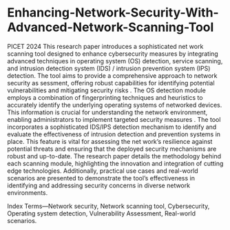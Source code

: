 # Enhancing-Network-Security-With-Advanced-Network-Scanning-Tool
PICET 2024
This research paper introduces a sophisticated net
work scanning tool designed to enhance cybersecurity measures
 by integrating advanced techniques in operating system (OS)
 detection, service scanning, and intrusion detection system (IDS)
 / intrusion prevention system (IPS) detection. The tool aims
 to provide a comprehensive approach to network security as
sessment, offering robust capabilities for identifying potential
 vulnerabilities and mitigating security risks . The OS detection
 module employs a combination of fingerprinting techniques
 and heuristics to accurately identify the underlying operating
 systems of networked devices. This information is crucial for
 understanding the network environment, enabling administrators
 to implement targeted security measures . The tool incorporates
 a sophisticated IDS/IPS detection mechanism to identify and
 evaluate the effectiveness of intrusion detection and prevention
 systems in place. This feature is vital for assessing the net
work’s resilience against potential threats and ensuring that the
 deployed security mechanisms are robust and up-to-date. The
 research paper details the methodology behind each scanning
 module, highlighting the innovation and integration of cutting 
 edge technologies. Additionally, practical use cases and real-world
 scenarios are presented to demonstrate the tool’s effectiveness in
 identifying and addressing security concerns in diverse network
 environments.

 Index Terms—Network security, Network scanning tool, Cybersecurity, Operating system detection, Vulnerability Assessment, Real-world scenarios.
